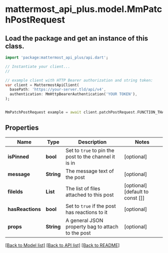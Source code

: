 # mattermost_api_plus.model.MmPatchPostRequest

## Load the package and get an instance of this class.
```dart
import 'package:mattermost_api_plus/api.dart';

// Instantiate your client...
//

// example client with HTTP Bearer authorization and string token:
var client = MattermostApiClient(
  basePath: 'https://your-server.tld/api/v4',
  authentication: MmHttpBearerAuthentication('YOUR TOKEN'),
);


MmPatchPostRequest example = await client.patchPostRequest.FUNCTION_THAT_RETURNS_THIS_CLASS();

```

## Properties
Name | Type | Description | Notes
------------ | ------------- | ------------- | -------------
**isPinned** | **bool** | Set to `true` to pin the post to the channel it is in | [optional] 
**message** | **String** | The message text of the post | [optional] 
**fileIds** | **List<String>** | The list of files attached to this post | [optional] [default to const []]
**hasReactions** | **bool** | Set to `true` if the post has reactions to it | [optional] 
**props** | **String** | A general JSON property bag to attach to the post | [optional] 

[[Back to Model list]](../GENERATED_README.md#documentation-for-models) [[Back to API list]](../GENERATED_README.md#documentation-for-api-endpoints) [[Back to README]](../GENERATED_README.md)


